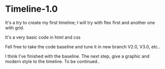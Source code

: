 # Timeline-1.0
It's a try to create my first timeline; I will try with flex first and  another one with grid.

It's a very basic code in html and css

Fell free to take the code baseline and tune it in new branch V2.0, V3.0, etc..

I think I’ve finished with the baseline. The next step, give a graphic and modern style to the timeline. To be continued.. 
